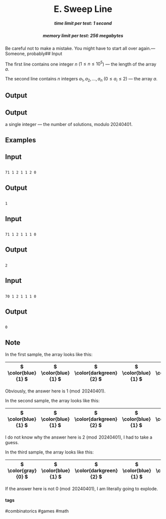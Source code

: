 <h1 style='text-align: center;'> E. Sweep Line</h1>

<h5 style='text-align: center;'>time limit per test: 1 second</h5>
<h5 style='text-align: center;'>memory limit per test: 256 megabytes</h5>

Be careful not to make a mistake. You might have to start all over again.— Someone, probably## Input

The first line contains one integer $n$ ($1 \leq n \leq 10^5$) — the length of the array $a$.

The second line contains $n$ integers $a_1, a_2, \ldots, a_n$ ($0 \leq a_i \leq 2$) — the array $a$.

## Output

## Output

 a single integer — the number of solutions, modulo $20240401$.

## Examples

## Input


```

71 1 2 1 1 2 0
```
## Output


```

1
```
## Input


```

71 1 2 1 1 1 0
```
## Output


```

2
```
## Input


```

70 1 2 1 1 1 0
```
## Output


```

0
```
## Note

In the first sample, the array looks like this:



| $ \color{blue}{1} $ | $ \color{blue}{1} $ | $ \color{darkgreen}{2} $ | $ \color{blue}{1} $ | $ \color{blue}{1} $ | $ \color{darkgreen}{2} $ | $ \color{gray}{0} $ |
| --- | --- | --- | --- | --- | --- | --- |



Obviously, the answer here is $1 \pmod{20240401}$.

In the second sample, the array looks like this:



| $ \color{blue}{1} $ | $ \color{blue}{1} $ | $ \color{darkgreen}{2} $ | $ \color{blue}{1} $ | $ \color{blue}{1} $ | $ \color{blue}{1} $ | $ \color{gray}{0} $ |
| --- | --- | --- | --- | --- | --- | --- |



I do not know why the answer here is $2 \pmod{20240401}$, I had to take a guess.

In the third sample, the array looks like this:



| $ \color{gray}{0} $ | $ \color{blue}{1} $ | $ \color{darkgreen}{2} $ | $ \color{blue}{1} $ | $ \color{blue}{1} $ | $ \color{blue}{1} $ | $ \color{gray}{0} $ |
| --- | --- | --- | --- | --- | --- | --- |



If the answer here is not $0 \pmod{20240401}$, I am literally going to explode.



#### tags 

#combinatorics #games #math 